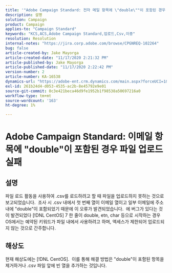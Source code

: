 ```yaml
---
title: '"Adobe Campaign Standard: 전자 메일 항목에 \"double\""이 포함된 경우 파일을 업로드할 수 없습니다.'
description: 설명
solution: Campaign
product: Campaign
applies-to: "Campaign Standard"
keywords: "KCS,ACS,Adobe Campaign Standard,업로드,Csv,이중"
resolution: Resolution
internal-notes: "https://jira.corp.adobe.com/browse/CPGNREQ-102264"
bug: false
article-created-by: Jake Mayorga
article-created-date: "11/17/2020 2:21:32 PM"
article-published-by: Jake Mayorga
article-published-date: "11/17/2020 2:22:42 PM"
version-number: 2
article-number: KA-16538
dynamics-url: "https://adobe-ent.crm.dynamics.com/main.aspx?forceUCI=1&pagetype=entityrecord&etn=knowledgearticle&id=35fe582f-e028-eb11-a813-000d3a593c3f"
exl-id: 261b24d4-d053-4535-ac2b-8e45792e9e01
source-git-commit: 0c3e421beca46d9fe1952b1f98538a50697216a0
workflow-type: tm+mt
source-wordcount: '163'
ht-degree: 1%

---
```


# Adobe Campaign Standard: 이메일 항목에 &quot;double&quot;이 포함된 경우 파일 업로드 실패

## 설명

파일 로드 활동을 사용하여 .csv를 로드하려고 할 때 파일을 업로드하지 못하는 것으로 보고되었습니다.  조사 시 .csv 내에서 첫 번째 열이 이메일 열이고 일부 이메일에 주소 내에 &quot;double&quot;이 포함되었기 때문에 이 오류가 발견되었습니다.  에 버그가 있다는 것이 발견되었다 [!DNL CentOS] 7 한 줄이 double, etn, char 등으로 시작하는 경우 OS에서는 예약된 키워드가 파일 내에서 사용하려고 하며, 액세스가 제한되어 업로드되지 않는 것으로 간주합니다.

## 해상도

현재 해상도에는 [!DNL CentOS].  이를 통해 해결 방법은 &quot;double&quot;이 포함된 항목을 제거하거나 .csv 파일 앞에 빈 열을 추가하는 것입니다.
